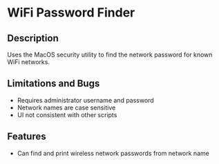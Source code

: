 # WiFi Password Finder
## Description
Uses the MacOS security utility to find the network password for known WiFi networks.
## Limitations and Bugs
 - Requires administrator username and password
 - Network names are case sensitive
 - UI not consistent with other scripts
## Features
 - Can find and print wireless network passwords from network name